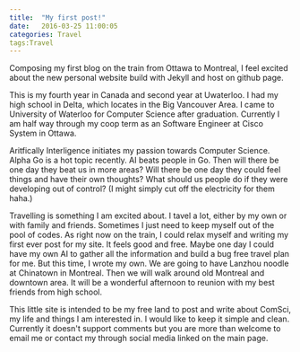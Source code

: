 ```yaml
---
title:  "My first post!"
date:   2016-03-25 11:00:05
categories: Travel
tags:Travel
---
```

Composing my first blog on the train from Ottawa to Montreal, I feel excited about the new personal website build with Jekyll and host on github page.

This is my fourth year in Canada and second year at Uwaterloo. I had my high school in Delta, which locates in the Big Vancouver Area. I came to University of Waterloo for Computer Science after graduation. Currently I am half way through my coop term as an Software Engineer at Cisco System in Ottawa. 

Aritfically Interligence initiates my passion towards Computer Science. Alpha Go is a hot topic recently. AI beats people in Go. Then will there be one day they beat us in more areas? Will there be one day they could feel things and have their own thoughts? What should us people do if they were developing out of control? (I might simply cut off the electricity for them haha.) 

Travelling is something I am excited about. I tavel a lot, either by my own or with family and friends. Sometimes I just need to keep myself out of the pool of codes. As right now on the train, I could relax myself and writing my first ever post for my site. It feels good and free. Maybe one day I could have my own AI to gather all the information and build a bug free travel plan for me. But this time, I wrote my own. We are going to have Lanzhou noodle at Chinatown in Montreal. Then we will walk around old Montreal and downtown area. It will be a wonderful afternoon to reunion with my best friends from high school.

This little site is intended to be my free land to post and write about ComSci, my life and things I am interested in. I would like to keep it simple and clean. Currently it doesn't support comments but you are more than welcome to email me or contact my through social media linked on the main page.
